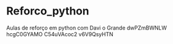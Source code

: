 # Reforco_python
Aulas de reforço em python com Davi o Grande dwPZmBWNLW hcgC0GYAMO
 C54uVAcoc2 v6V9QsyHTN